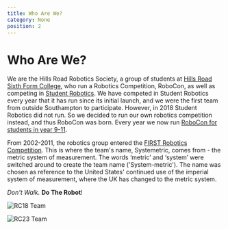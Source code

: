 ```yaml
---
title: Who Are We?
category: None
position: 2
---
```

# Who Are We?

We are the Hills Road Robotics Society, a group of students at [Hills Road Sixth Form College](http://www.hillsroad.ac.uk/), who run a Robotics Competition, RoboCon, as well as competing in [Student Robotics](https://studentrobotics.org/). We have competed in Student Robotics every year that it has run since its initial launch, and we were the first team from outside Southampton to participate. However, in 2018 Student Robotics did not run. So we decided to run our own robotics competition instead, and thus RoboCon was born. Every year we now run [RoboCon for students in year 9-11](/blog/robocon-2023-review.html). 

From 2002-2011, the robotics group entered the [FIRST Robotics Competition](https://www.firstinspires.org/robotics/frc/). This is where the team's name, Systemetric, comes from - the metric system of measurement. The words ‘metric’ and ‘system’ were switched around to create the team name ('System-metric'). The name was chosen as reference to the United States' continued use of the imperial system of measurement, where the UK has changed to the metric system.

*Don't Walk.* **Do The Robot**!

![RC18 Team](/images/1winners.jpg)

![RC23 Team](/images/team-photo.jpg)